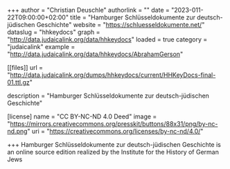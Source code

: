 +++ author = "Christian Deuschle" 
authorlink = "" 
date = "2023-011-22T09:00:00+02:00" 
title = "Hamburger Schlüsseldokumente zur deutsch-jüdischen Geschichte" 
website = "https://schluesseldokumente.net/" 
dataslug = "hhkeydocs" 
graph = "http://data.judaicalink.org/data/hhkeydocs"
loaded = true 
category = "judaicalink" 
example = "http://data.judaicalink.org/data/hhkeydocs/AbrahamGerson"




[[files]] url = "http://data.judaicalink.org/dumps/hhkeydocs/current/HHKeyDocs-final-01.ttl.gz"

description = "Hamburger Schlüsseldokumente zur deutsch-jüdischen Geschichte"

[license] name = "CC BY-NC-ND 4.0 Deed" image = "https://mirrors.creativecommons.org/presskit/buttons/88x31/png/by-nc-nd.png" uri = "https://creativecommons.org/licenses/by-nc-nd/4.0/"

+++ Hamburger Schlüsseldokumente zur deutsch-jüdischen Geschichte is an online source edition realized by the Institute for the History of German Jews
